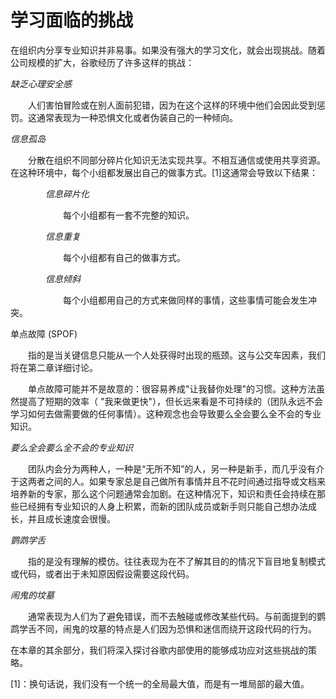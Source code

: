# 学习面临的挑战
在组织内分享专业知识并非易事。如果没有强大的学习文化，就会出现挑战。随着公司规模的扩大，谷歌经历了许多这样的挑战：

*缺乏心理安全感*

&emsp;&emsp;人们害怕冒险或在别人面前犯错，因为在这个这样的环境中他们会因此受到惩罚。这通常表现为一种恐惧文化或者伪装自己的一种倾向。

*信息孤岛*

&emsp;&emsp;分散在组织不同部分碎片化知识无法实现共享。不相互通信或使用共享资源。在这种环境中，每个小组都发展出自己的做事方式。[1]这通常会导致以下结果：

&emsp;&emsp;&emsp;&emsp;*信息碎片化*

&emsp;&emsp;&emsp;&emsp;&emsp;&emsp;每个小组都有一套不完整的知识。    

&emsp;&emsp;&emsp;&emsp;*信息重复*  

&emsp;&emsp;&emsp;&emsp;&emsp;&emsp;每个小组都有自己的做事方式。  

&emsp;&emsp;&emsp;&emsp;*信息倾斜*

&emsp;&emsp;&emsp;&emsp;&emsp;&emsp;每个小组都用自己的方式来做同样的事情，这些事情可能会发生冲突。

单点故障 (SPOF)

&emsp;&emsp;指的是当关键信息只能从一个人处获得时出现的瓶颈。这与公交车因素，我们将在第二章详细讨论。

&emsp;&emsp;单点故障可能并不是故意的：很容易养成"让我替你处理"的习惯。这种方法虽然提高了短期的效率（ "我来做更快"），但长远来看是不可持续的（团队永远不会学习如何去做需要做的任何事情）。这种观念也会导致要么全会要么全不会的专业知识。

*要么全会要么全不会的专业知识*

&emsp;&emsp;团队内会分为两种人，一种是“无所不知”的人，另一种是新手，而几乎没有介于这两者之间的人。如果专家总是自己做所有事情并且不花时间通过指导或文档来培养新的专家，那么这个问题通常会加剧。在这种情况下，知识和责任会持续在那些已经拥有专业知识的人身上积累，而新的团队成员或新手则只能自己想办法成长，并且成长速度会很慢。

*鹦鹉学舌*

&emsp;&emsp;指的是没有理解的模仿。往往表现为在不了解其目的的情况下盲目地复制模式或代码，或者出于未知原因假设需要这段代码。

*闹鬼的坟墓*

&emsp;&emsp;通常表现为人们为了避免错误，而不去触碰或修改某些代码。与前面提到的鹦鹉学舌不同，闹鬼的坟墓的特点是人们因为恐惧和迷信而绕开这段代码的行为。

在本章的其余部分，我们将深入探讨谷歌内部使用的能够成功应对这些挑战的策略。

[1]：换句话说，我们没有一个统一的全局最大值，而是有一堆局部的最大值。
